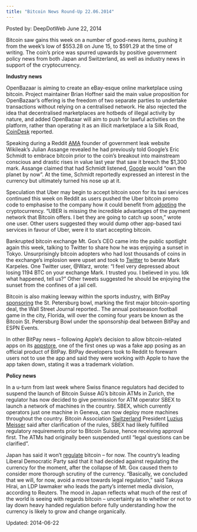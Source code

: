 ```yaml
---
title: "Bitcoin News Round-Up 22.06.2014"
---
```


Posted by: DeepDotWeb
<span>June 22, 2014</span>

<p>Bitcoin saw gains this week on a number of good-news items, pushing it from the week’s low of $553.28 on June 15, to $591.29 at the time of writing. The coin’s price was spurred upwards by positive government policy news from both Japan and Switzerland, as well as industry news in support of the cryptocurrency.</p>
<p><strong>Industry news</strong></p>
<p>OpenBazaar is aiming to create an eBay-esque online marketplace using bitcoin. Project maintainer Brian Hoffner said the main value proposition for OpenBazaar’s offering is the freedom of two separate parties to undertake transactions without relying on a centralised network. He also rejected the idea that decentralised marketplaces are hotbeds of illegal activity by nature, and added OpenBazaar will aim to push for lawful activities on the platform, rather than operating it as an illicit marketplace a la Silk Road, <a href="http://www.coindesk.com/openbazaar-bitcoin-build-decentralised-ebay/">CoinDesk</a> reported.</p>
<p>Speaking during a Reddit <a href="http://www.reddit.com/r/IAmA/comments/28js8v/i_am_julian_assange_publisher_of_wikileaks_ask_me/">AMA</a> founder of government leak website Wikileak’s Julian Assange revealed he had previously told Google’s Eric Schmidt to embrace bitcoin prior to the coin’s breakout into mainstream conscious and drastic rises in value last year that saw it breach the $1,300 mark. Assange claimed that had Schmidt listened, <a href="http://www.coindesk.com/julian-assange-told-googles-eric-schmidt-embrace-bitcoin/">Google</a> would “own the planet by now”. At the time, Schmidt reportedly expressed an interest in the currency but ultimately turned his nose up at it.</p>
<p>Speculation that Uber may begin to accept bitcoin soon for its taxi services continued this week on Reddit as users pushed the Uber bitcoin promo code to emphasise to the company how it could benefit from <a href="http://www.reddit.com/r/Bitcoin/comments/28ar2f/uber_said_they_were_surprised_by_how_quickly/">adopting</a> the cryptocurrency. “UBER is missing the incredible advantages of the payment network that Bitcoin offers. I bet they are going to catch up soon,” wrote one user. Other users suggested they would dump other app-based taxi services in favour of Uber, were it to start accepting bitcoin.</p>
<p>Bankrupted bitcoin exchange Mt. Gox’s CEO came into the public spotlight again this week, talking to Twitter to share how he was enjoying a sunset in Tokyo. Unsurprisingly bitcoin adopters who had lost thousands of coins in the exchange’s implosion were upset and took to <a href="http://www.coindesk.com/mt-gox-victims-angered-mark-karpeles-twitter-return/">Twitter</a> to berate Mark Karpeles. One Twitter user, @Warz, wrote: “I feel very depressed about losing 1194 BTC on your exchange Mark. I trusted you. I believed in you. Idk what happened, tell us?” Other tweets suggested he should be enjoying the sunset from the confines of a jail cell.</p>
<p>Bitcoin is also making leeway within the sports industry, with BitPay <a href="http://online.wsj.com/articles/bitpay-to-sponsor-st-petersburg-bowl-in-first-major-bitcoin-sports-deal-1403098202">sponsoring</a> the St. Petersburg bowl, marking the first major bitcoin-sporting deal, the Wall Street Journal reported.. The annual postseason football game in the city, Florida, will over the coming four years be known as the Bitcoin St. Petersburg Bowl under the sponsorship deal between BitPay and ESPN Events.</p>
<p>In other BitPay news – following Apple’s decision to allow bitcoin-related apps on its <a href="http://www.reddit.com/r/Bitcoin/comments/28n9z5/the_bitpay_app_on_ios_app_store_has_no/">appstore</a>, one of the first ones up was a fake app posing as an official product of BitPay. BitPay developers took to Reddit to forewarn users not to use the app and said they were working with Apple to have the app taken down, stating it was a trademark violation.</p>
<p><strong>Policy news</strong></p>
<p>In a u-turn from last week where Swiss finance regulators had decided to suspend the launch of Bitcoin Suisse AG’s bitcoin ATMs in Zurich, the regulator has now decided to give permission for ATM operator SBEX to launch a network of machines in the country. SBEX, which currently operators just one machine in Geneva, can now deploy more machines throughout the country. Bitcoin Association <a href="http://www.reddit.com/r/Bitcoin/comments/279w1d/switzerland_finma_swiss_financial_market/chytwqs">Switzerland</a> President <a href="http://bitcoinassociation.ch/board.html">Luzius Meisser</a> said after clarification of the rules, SBEX had likely fulfilled regulatory requirements prior to Bitcoin Suisse, hence receiving approval first. The ATMs had originally been suspended until “legal questions can be clarified”.</p>
<p>Japan has said it won’t <a href="http://www.reuters.com/article/2014/06/19/uk-japan-bitcoin-idUSKBN0EU0JA20140619?feedType=RSS&amp;feedName=technologyNews">regulate</a> bitcoin – for now. The country’s leading Liberal Democratic Party said that it had decided against regulating the currency for the moment, after the collapse of Mt. Gox caused them to consider more thorough scrutiny of the currency. &#8220;Basically, we concluded that we will, for now, avoid a move towards legal regulation,&#8221; said Takuya Hirai, an LDP lawmaker who leads the party&#8217;s internet media division, according to Reuters. The mood in Japan reflects what much of the rest of the world is seeing with regards bitcoin – uncertainty as to whether or not to lay down heavy handed regulation before fully understanding how the currency is likely to grow and change organically.</p>

Updated: 2014-06-22
    
